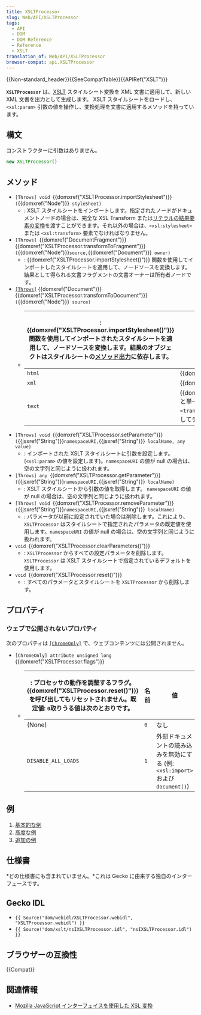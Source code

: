 ```yaml
---
title: XSLTProcessor
slug: Web/API/XSLTProcessor
tags:
  - API
  - DOM
  - DOM Reference
  - Reference
  - XSLT
translation_of: Web/API/XSLTProcessor
browser-compat: api.XSLTProcessor
---
```

{{Non-standard_header}}{{SeeCompatTable}}{{APIRef("XSLT")}}

**`XSLTProcessor`** は、[XSLT](/ja/docs/Web/XSLT) スタイルシート変換を XML 文書に適用して、新しい XML 文書を出力として生成します。 XSLT スタイルシートをロードし、`<xsl:param>` 引数の値を操作し、変換処理を文書に適用するメソッドを持っています。

## 構文

コンストラクターに引数はありません。

```js
new XSLTProcessor()
```

## メソッド

- `[Throws] void `{{domxref("XSLTProcessor.importStylesheet")}}`(`{{domxref("Node")}}` styleSheet)`
  - : XSLT スタイルシートをインポートします。指定されたノードがドキュメントノードの場合は、完全な XSL Transform または[リテラルの結果要素の変換](https://www.w3.org/TR/xslt#result-element-stylesheet)を渡すことができます。それ以外の場合は、`<xsl:stylesheet>` または `<xsl:transform>` 要素でなければなりません。
- `[Throws] `{{domxref("DocumentFragment")}} {{domxref("XSLTProcessor.transformToFragment")}}`(`{{domxref("Node")}}` source, `{{domxref("Document")}}` owner)`
  - : {{domxref("XSLTProcessor.importStylesheet()")}} 関数を使用してインポートしたスタイルシートを適用して、ノードソースを変換します。結果として得られる文書フラグメントの文書オーナーは所有者ノードです。
- [`[Throws]`](/ja/docs/Mozilla/WebIDL_bindings#Throws) {{domxref("Document")}} {{domxref("XSLTProcessor.transformToDocument")}}`(`{{domxref("Node")}}` source)`
  - | : {{domxref("XSLTProcessor.importStylesheet()")}} 関数を使用してインポートされたスタイルシートを適用して、ノードソースを変換します。結果のオブジェクトはスタイルシートの[メソッド出力](https://www.w3.org/TR/xslt#output)に依存します。 | メソッド出力                                                                                                   | 結果のタイプ |
    | -------------------------------------------------------------------------------------------------------------------------------------------------------------------------------------------------------------------------------------------------------- | -------------------------------------------------------------------------------------------------------------- | ------------ |
    | `html`                                                                                                                                                                                                                                                   | {{domxref("HTMLDocument")}}                                                                           |
    | `xml`                                                                                                                                                                                                                                                    | {{domxref("XMLDocument")}}                                                                           |
    | `text`                                                                                                                                                                                                                                                   | {{domxref("XMLDocument")}} と単一のルート要素 `<transformiix:result>` に子としてテキストがついたもの |
- `[Throws] void `{{domxref("XSLTProcessor.setParameter")}}`(`{{jsxref("String")}}` namespaceURI, `{{jsxref("String")}}` localName, any value)`
  - : インポートされた XSLT スタイルシートに引数を設定します。 (`<xsl:param>` の値を設定します)。`namespaceURI` の値が null の場合は、空の文字列と同じように扱われます。
- `[Throws] any `{{domxref("XSLTProcessor.getParameter")}}`(`{{jsxref("String")}}` namespaceURI, `{{jsxref("String")}}` localName)`
  - : XSLT スタイルシートから引数の値を取得します。 `namespaceURI` の値が null の場合は、空の文字列と同じように扱われます。
- `[Throws] void `{{domxref("XSLTProcessor.removeParameter")}}`(`{{jsxref("String")}}` namespaceURI, `{{jsxref("String")}}` localName)`
  - : パラメータが以前に設定されていた場合は削除します。これにより、`XSLTProcessor` はスタイルシートで指定されたパラメータの既定値を使用します。`namespaceURI` の値が null の場合は、空の文字列と同じように扱われます。
- `void `{{domxref("XSLTProcessor.clearParameters()")}}
  - : `XSLTProcessor` からすべての設定パラメータを削除します。 `XSLTProcessor` は XSLT スタイルシートで指定されているデフォルトを使用します。
- `void `{{domxref("XSLTProcessor.reset()")}}
  - : すべてのパラメータとスタイルシートを `XSLTProcessor` から削除します。

## プロパティ

### ウェブで公開されないプロパティ

次のプロパティは [`[ChromeOnly]`](/ja/docs/Mozilla/WebIDL_bindings#ChromeOnly) で、ウェブコンテンツには公開されません。

- `[ChromeOnly] attribute unsigned long `{{domxref("XSLTProcessor.flags")}}
  - | : プロセッサの動作を調整するフラグ。{{domxref("XSLTProcessor.reset()")}} を呼び出してもリセットされません。既定値: `0`取りうる値は次のとおりです。 | 名前 | 値                                                                              | エフェクト |
    | -------------------------------------------------------------------------------------------------------------------------------------------------------------- | ---- | ------------------------------------------------------------------------------- | ---------- |
    | (None)                                                                                                                                                         | `0`  | なし                                                                            |
    | `DISABLE_ALL_LOADS`                                                                                                                                            | `1`  | 外部ドキュメントの読み込みを無効にする (例: `<xsl:import>` および `document()`) |

## 例

1.  [基本的な例](/ja/docs/Web/XSLT/XSLT_JS_interface_in_Gecko/Basic_Example)
2.  [高度な例](/ja/docs/Web/XSLT/XSLT_JS_interface_in_Gecko/Advanced_Example)
3.  [追加の例](/ja/docs/Web/XSLT/XSLT_JS_interface_in_Gecko/JavaScript_XSLT_Bindings)

## 仕様書

*どの仕様書にも含まれていません。*これは Gecko に由来する独自のインターフェースです。

## Gecko IDL

- `{{ Source("dom/webidl/XSLTProcessor.webidl", "XSLTProcessor.webidl") }}`
- `{{ Source("dom/xslt/nsIXSLTProcessor.idl", "nsIXSLTProcessor.idl") }}`

## ブラウザーの互換性

{{Compat}}

## 関連情報

- [Mozilla JavaScript インターフェイスを使用した XSL 変換](/ja/docs/Web/XSLT/Using_the_Mozilla_JavaScript_interface_to_XSL_Transformations)
